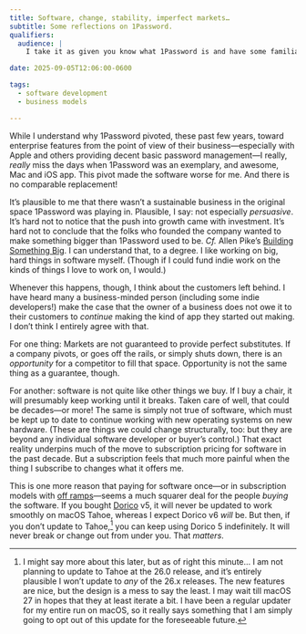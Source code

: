 ```yaml
---
title: Software, change, stability, imperfect markets…
subtitle: Some reflections on 1Password.
qualifiers:
  audience: |
    I take it as given you know what 1Password is and have some familiarity with their history for a couple paragraphs, but you can probably infer.

date: 2025-09-05T12:06:00-0600

tags:
  - software development
  - business models

---
```


While I understand why 1Password pivoted, these past few years, toward enterprise features from the point of view of their business—especially with Apple and others providing decent basic password management—I really, *really* miss the days when 1Password was an exemplary, and awesome, Mac and iOS app. This pivot made the software worse for me. And there is no comparable replacement!

It’s plausible to me that there wasn’t a sustainable business in the original space 1Password was playing in. Plausible, I say: not especially *persuasive*. It’s hard not to notice that the push into growth came with investment. It’s hard not to conclude that the folks who founded the company wanted to make something bigger than 1Password used to be. _Cf._ Allen Pike’s [Building Something Big][bsb]. I can understand that, to a degree. I like working on big, hard things in software myself. (Though if I could fund indie work on the kinds of things I love to work on, I would.)

[bsb]: https://allenpike.com/2025/building-something-big

Whenever this happens, though, I think about the customers left behind. I have heard many a business-minded person (including some indie developers!) make the case that the owner of a business does not owe it to their customers to *continue* making the kind of app they started out making. I don’t think I entirely agree with that.

For one thing: Markets are not guaranteed to provide perfect substitutes. If a company pivots, or goes off the rails, or simply shuts down, there is an *opportunity* for a competitor to fill that space. Opportunity is not the same thing as a guarantee, though.

For another: software is not quite like other things we buy. If I buy a chair, it will presumably keep working until it breaks. Taken care of well, that could be decades—or more! The same is simply not true of software, which must be kept up to date to continue working with new operating systems on new hardware. (These are things we could change structurally, too: but they are beyond any individual software developer or buyer’s control.) That exact reality underpins much of the move to subscription pricing for software in the past decade. But a subscription feels that much more painful when the thing I subscribe to changes what it offers me.

This is one more reason that paying for software once—or in subscription models with [off ramps][off]—seems a much squarer deal for the people *buying* the software. If you bought [Dorico][d] v5, it will never be updated to work smoothly on macOS Tahoe, whereas I expect Dorico v6 *will* be. But then, if you don’t update to Tahoe,[^tahoe] you can keep using Dorico 5 indefinitely. It will never break or change out from under you. That *matters*.

[off]: https://v5.chriskrycho.com/notes/subscriptions-that-respect-users/
[d]: https://www.steinberg.net/dorico/

[^tahoe]: I might say more about this later, but as of right this minute… I am not planning to update to Tahoe at the 26.0 release, and it’s entirely plausible I won’t update to *any* of the 26.x releases. The new features are nice, but the design is a mess to say the least. I may wait till macOS 27 in hopes that they at least iterate a bit. I have been a regular updater for my entire run on macOS, so it really says something that I am simply going to opt out of this update for the foreseeable future.